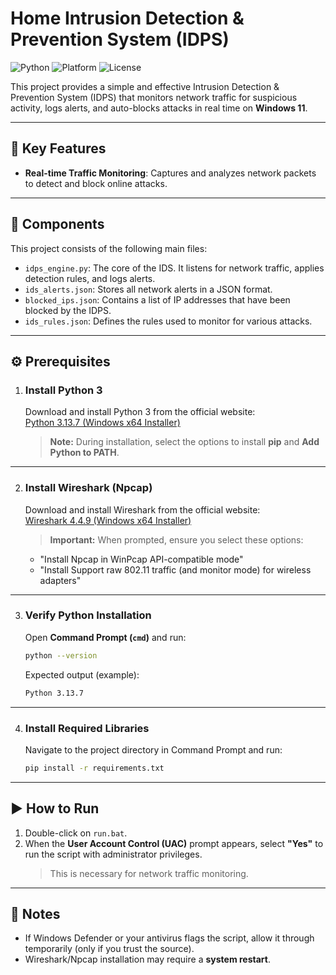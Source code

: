 # Home Intrusion Detection & Prevention System (IDPS)

![Python](https://img.shields.io/badge/python-3.13-blue)
![Platform](https://img.shields.io/badge/platform-Windows%2011-lightgrey)
![License](https://img.shields.io/badge/license-MIT-green)

This project provides a simple and effective Intrusion Detection & Prevention System (IDPS) that monitors network traffic for suspicious activity, logs alerts, and auto-blocks attacks in real time on **Windows 11**.

---

## 📌 Key Features
- **Real-time Traffic Monitoring**: Captures and analyzes network packets to detect and block online attacks.

---

## 📂 Components
This project consists of the following main files:

- `idps_engine.py`: The core of the IDS. It listens for network traffic, applies detection rules, and logs alerts.
- `ids_alerts.json`: Stores all network alerts in a JSON format.
- `blocked_ips.json`: Contains a list of IP addresses that have been blocked by the IDPS.
- `ids_rules.json`: Defines the rules used to monitor for various attacks.

---

## ⚙️ Prerequisites

1. ### Install Python 3
   Download and install Python 3 from the official website:  
   [Python 3.13.7 (Windows x64 Installer)](https://www.python.org/ftp/python/3.13.7/python-3.13.7-amd64.exe)

   > **Note:** During installation, select the options to install **pip** and **Add Python to PATH**.

---

2. ### Install Wireshark (Npcap)
   Download and install Wireshark from the official website:  
   [Wireshark 4.4.9 (Windows x64 Installer)](https://2.na.dl.wireshark.org/win64/Wireshark-4.4.9-x64.exe)

   > **Important:** When prompted, ensure you select these options:
   - "Install Npcap in WinPcap API-compatible mode"
   - "Install Support raw 802.11 traffic (and monitor mode) for wireless adapters"

---

3. ### Verify Python Installation
   Open **Command Prompt (`cmd`)** and run:

   ```bash
   python --version
   ```

   Expected output (example):

   ```bash
   Python 3.13.7
   ```

---

4. ### Install Required Libraries
   Navigate to the project directory in Command Prompt and run:

   ```bash
   pip install -r requirements.txt
   ```

---

## ▶️ How to Run

1. Double-click on `run.bat`.  
2. When the **User Account Control (UAC)** prompt appears, select **"Yes"** to run the script with administrator privileges.  
   > This is necessary for network traffic monitoring.

---

## 📝 Notes
- If Windows Defender or your antivirus flags the script, allow it through temporarily (only if you trust the source).  
- Wireshark/Npcap installation may require a **system restart**.  
